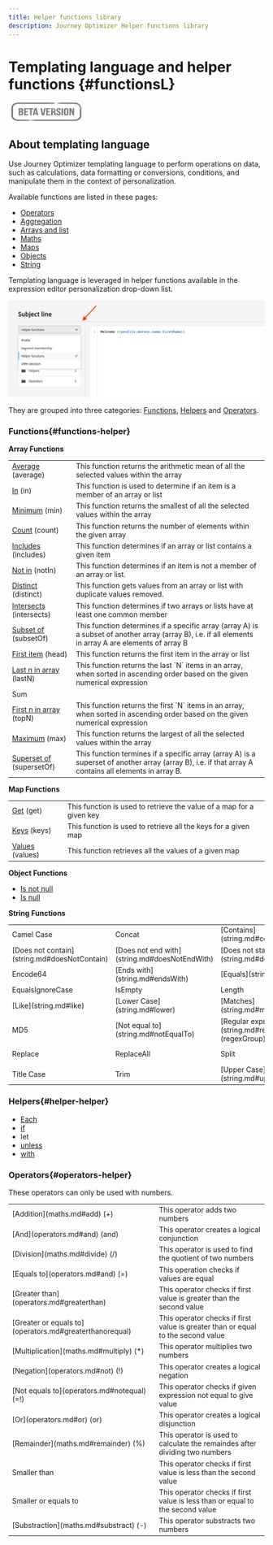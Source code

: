 ```yaml
---
title: Helper functions library
description: Journey Optimizer Helper functions library
---
```


# Templating language and helper functions {#functionsL}

![](../../assets/do-not-localize/badge.png)


## About templating language

Use Journey Optimizer templating language to perform operations on data, such as calculations, data formatting or conversions, conditions, and manipulate them in the context of personalization.

Available functions are listed in these pages:

* [Operators](operators.md)
* [Aggregation](aggregation.md)
* [Arrays and list](arrays-list.md)
* [Maths](maths.md)
* [Maps](maps.md)
* [Objects](objects.md)
* [String](string.md)

Templating language is leveraged in helper functions available in the expression editor personalization drop-down list. 

![](../assets/access-helper-functions.png)

They are grouped into three categories: [Functions](#functions-helper), [Helpers](#helper-helper) and [Operators](#operators-helper).

### Functions{#functions-helper}

**Array Functions**
 
<table>
    <tr>
        <td><a href="aggregation.md#average">Average</a> (average)</td><td>This function returns the arithmetic mean of all the selected values within the array</td>
    </tr>
    <tr>
        <td><a href="arrays-list.md#in">In</a> (in)</td><td>This function is used to determine if an item is a member of an array or list</td>
    </tr>
    <tr>
        <td><a href="aggregation.md#min">Minimum</a> (min)</td><td>This function returns the smallest of all the selected values within the array</td>
    </tr>
    <tr>
        <td><a href="aggregation.md#count">Count</a> (count)</td><td>This function returns the number of elements within the given array</td>
    </tr>
    <tr>
        <td><a href="arrays-list.md#includes">Includes</a> (includes)</td><td>This function determines if an array or list contains a given item</td>
    </tr>
    <tr>
        <td><a href="arrays-list.md#notin">Not in</a> (notIn)</td><td>This function determines if an item is not a member of an array or list.</td>
    </tr>
    <tr>
        <td><a href="arrays-list.md#distinct">Distinct</a> (distinct)</td><td>This function gets values from an array or list with duplicate values removed.</td>
    </tr>
    <tr>
        <td><a href="arrays-list.md#intersects">Intersects</a> (intersects)</td><td>This function determines if two arrays or lists have at least one common member</td>
    </tr>
    <tr>
        <td><a href="arrays-list.md#subset">Subset of</a> (subsetOf)</td><td>This function determines if a specific array (array A) is a subset of another array (array B), i.e. if all elements in array A are elements of array B</td>
    </tr>
    <tr>
        <td><a href="arrays-list.md#head">First item</a> (head)</td><td>This function returns the first item in the array or list</td>
    </tr>
    <tr>
        <td><a href="arrays-list.md#last-n">Last n in array</a> (lastN)</td><td>This function returns the last `N` items in an array, when sorted in ascending order based on the given numerical expression</td>
    </tr>
    <tr>
        <td>Sum</td><td></td>
    </tr>
    <tr>
        <td><a href="arrays-list.md#first-n">First n in array</a> (topN)</td><td>This function returns the first `N` items in an array, when sorted in ascending order based on the given numerical expression</td>
    </tr>
    <tr>
        <td><a href="aggregation.md#max">Maximum</a> (max)</td><td>This function returns the largest of all the selected values within the array</td>
    </tr>
    <tr>
    <td><a href="arrays-list.md#superset">Superset of</a> (supersetOf)</td><td>This function termines if a specific array (array A) is a superset of another array (array B), i.e. if that array A contains all elements in array B.</td>
    </tr>
</table>


**Map Functions**

<table>
    <tr>
        <td><a href="maps.md#get">Get</a> (get)</td><td>This function is used to retrieve the value of a map for a given key</td>
    </tr>
    <tr>
        <td><a href="maps.md#keys">Keys</a> (keys)</td><td>This function is used to retrieve all the keys for a given map</td>
    </tr>
    <tr>
        <td><a href="maps.md#values">Values</a> (values)</td><td>This function retrieves all the values of a given map</td>
    </tr>
</table>

**Object Functions**

* [Is not null](objects.md#isNotNull)
* [Is null](objects.md#isNull)

**String Functions**

<table>
    <tr>
        <td>Camel Case</td>
        <td>Concat</td>
        <td>[Contains](string.md#contains)</td>
    </tr>
    <tr>
        <td>[Does not contain](string.md#doesNotContain)</td>
        <td>[Does not end with](string.md#doesNotEndWith)</td>
        <td>[Does not start with](string.md#doesNotStartWith)</td>
    </tr>
    <tr>
        <td>Encode64</td>
        <td>[Ends with](string.md#endsWith)</td>
        <td>[Equals](string.md#equals)</td>
    </tr>
    <tr>
        <td>EqualsIgnoreCase</td>
        <td>IsEmpty</td>
        <td>Length</td>
    </tr>
    <tr>
        <td>[Like](string.md#like)</td>
        <td>[Lower Case](string.md#lower)</td>
        <td>[Matches](string.md#matches)</td>
    </tr>
    <tr>
        <td> MD5</td>
        <td>[Not equal to](string.md#notEqualTo)</td>
        <td>[Regular expression group](string.md#regexGroup) (regexGroup)</td>
    </tr>
    <tr>
        <td>Replace</td><td>ReplaceAll</td>
        <td>Split</td>
        <td>[Starts with](string.md#startsWith)</td>
    </tr>
    <tr>
        <td>Title Case</td>
        <td>Trim</td>
        <td>[Upper Case](string.md#upper)</td>
    </tr>
</table>

### Helpers{#helper-helper}

* [Each](../personalization-syntax.md#each)
* [if](../personalization-syntax.md#if)
* let
* [unless](../personalization-syntax.md#unless)
* [with](../personalization-syntax.md#with)

### Operators{#operators-helper}

These operators can only be used with numbers.

<table>
    <tr>
        <td>[Addition](maths.md#add) (+)</td>
        <td>This operator adds two numbers</td>
    </tr>
    <tr>
        <td>[And](operators.md#and) (and)</td>
        <td>This operator creates a logical conjunction</td>
    </tr>
    <tr>
        <td>[Division](maths.md#divide) (/)</td>
        <td>This operator is used to find the quotient of two numbers</td>
    </tr>
    <tr>
        <td>[Equals to](operators.md#and) (=)</td>
        <td>This operation checks if values are equal</td>
    </tr>
    <tr>
        <td>[Greater than](operators.md#greaterthan)</td>
        <td>This operator checks if first value is greater than the second value</td>
    </tr>
    <tr>
        <td>[Greater or equals to](operators.md#greaterthanorequal)</td>
        <td>This operator checks if first value is greater than or equal to the second value</td>
    </tr>
    <tr>
        <td>[Multiplication](maths.md#multiply) (*) </td>
        <td>This operator multiplies two numbers</td>
    </tr>
    <tr>
        <td>[Negation](operators.md#not) (!) </td>
        <td>This operator creates a logical negation</td>
    </tr>
    <tr>
        <td>[Not equals to](operators.md#notequal) (=!) </td>
        <td>This operator checks if given expression not equal to give value</td>
    </tr>
    <tr>
        <td>[Or](operators.md#or) (or) </td>
        <td>This operator creates a logical disjunction</td>
    </tr>
    <tr>
        <td>[Remainder](maths.md#remainder) (%) </td>
        <td>This operator is used to calculate the remaindes after dividing two numbers</td>
    </tr>
    <tr>
        <td>Smaller than</td>
        <td>This operator checks if first value is less than the second value</td>
    </tr>
    <tr>
        <td>Smaller or equals to</td>
        <td>This operator checks if first value is less than or equal to the second value</td>
    </tr>
    <tr>
        <td>[Substraction](maths.md#substract) (-) </td>
        <td>This operator substracts two numbers</td>
    </tr>
</table>
